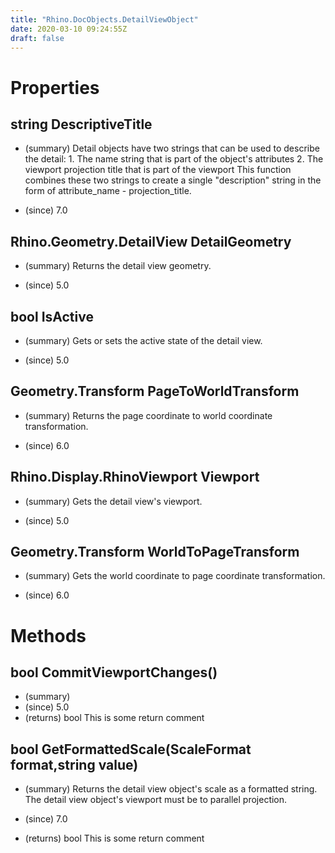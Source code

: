 ```yaml
---
title: "Rhino.DocObjects.DetailViewObject"
date: 2020-03-10 09:24:55Z
draft: false
---
```


# Properties
## string DescriptiveTitle
- (summary) 
      Detail objects have two strings that can be used to describe the detail:
      1. The name string that is part of the object's attributes
      2. The viewport projection title that is part of the viewport
      This function combines these two strings to create a single "description" string in the form of attribute_name - projection_title.
     
- (since) 7.0
## Rhino.Geometry.DetailView DetailGeometry
- (summary) 
     Returns the detail view geometry.
     
- (since) 5.0
## bool IsActive
- (summary) 
     Gets or sets the active state of the detail view.
     
- (since) 5.0
## Geometry.Transform PageToWorldTransform
- (summary) 
     Returns the page coordinate to world coordinate transformation.
     
- (since) 6.0
## Rhino.Display.RhinoViewport Viewport
- (summary) 
     Gets the detail view's viewport.
     
- (since) 5.0
## Geometry.Transform WorldToPageTransform
- (summary) 
     Gets the world coordinate to page coordinate transformation.
     
- (since) 6.0
# Methods
## bool CommitViewportChanges()
- (summary) 
- (since) 5.0
- (returns) bool This is some return comment
## bool GetFormattedScale(ScaleFormat format,string value)
- (summary) 
     Returns the detail view object's scale as a formatted string. 
     The detail view object's viewport must be to parallel projection.
     
- (since) 7.0
- (returns) bool This is some return comment
